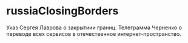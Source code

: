 # russiaClosingBorders
Указ Сергея Лаврова о закрытиии границ. Телеграмма Черненко о переводе всех сервисов в отечественное интернет-пространство.
